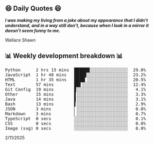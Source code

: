 ## 😄 Daily Quotes 😄

_**I was making my living from a joke about my appearance that I didn't understand, and in a way still don't, because when I look in a mirror it doesn't seem funny to me.**_

Wallace Shawn



## 📊 Weekly development breakdown 📊

<pre>Python      2 hrs 15 mins  ██████░░░░░░░░░░░░░░░  29.0%
JavaScript  1 hr 48 mins   ████▊░░░░░░░░░░░░░░░░  23.2%
HTML        1 hr 35 mins   ████▎░░░░░░░░░░░░░░░░  20.5%
Text        57 mins        ██▌░░░░░░░░░░░░░░░░░░  12.4%
Git Config  19 mins        ▊░░░░░░░░░░░░░░░░░░░░   4.1%
Other       15 mins        ▋░░░░░░░░░░░░░░░░░░░░   3.3%
Java        14 mins        ▋░░░░░░░░░░░░░░░░░░░░   3.1%
Bash        13 mins        ▌░░░░░░░░░░░░░░░░░░░░   2.9%
JSON        3 mins         ▏░░░░░░░░░░░░░░░░░░░░   0.8%
Markdown    3 mins         ▏░░░░░░░░░░░░░░░░░░░░   0.7%
TypeScript  0 secs         ░░░░░░░░░░░░░░░░░░░░░   0.1%
CSS         0 secs         ░░░░░░░░░░░░░░░░░░░░░   0.0%
Image (svg) 0 secs         ░░░░░░░░░░░░░░░░░░░░░   0.0%</pre>

2/11/2025